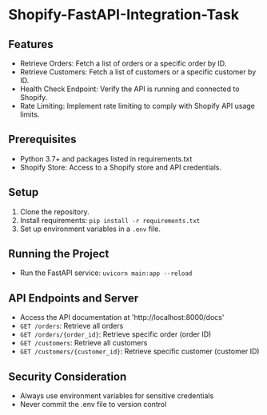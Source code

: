 # Shopify-FastAPI-Integration-Task

## Features
- Retrieve Orders: Fetch a list of orders or a specific order by ID.
- Retrieve Customers: Fetch a list of customers or a specific customer by ID.
- Health Check Endpoint: Verify the API is running and connected to Shopify.
- Rate Limiting: Implement rate limiting to comply with Shopify API usage limits.

## Prerequisites
- Python 3.7+ and packages listed in requirements.txt
- Shopify Store: Access to a Shopify store and API credentials.

## Setup
1. Clone the repository.
2. Install requirements: `pip install -r requirements.txt`
3. Set up environment variables in a `.env` file.

## Running the Project
- Run the FastAPI service: `uvicorn main:app --reload`

## API Endpoints and Server
- Access the API documentation at 'http://localhost:8000/docs'
- `GET /orders`: Retrieve all orders
- `GET /orders/{order_id}`: Retrieve specific order (order ID)
- `GET /customers`: Retrieve all customers
- `GET /customers/{customer_id}`: Retrieve specific customer (customer ID)

## Security Consideration
- Always use environment variables for sensitive credentials
- Never commit the .env file to version control